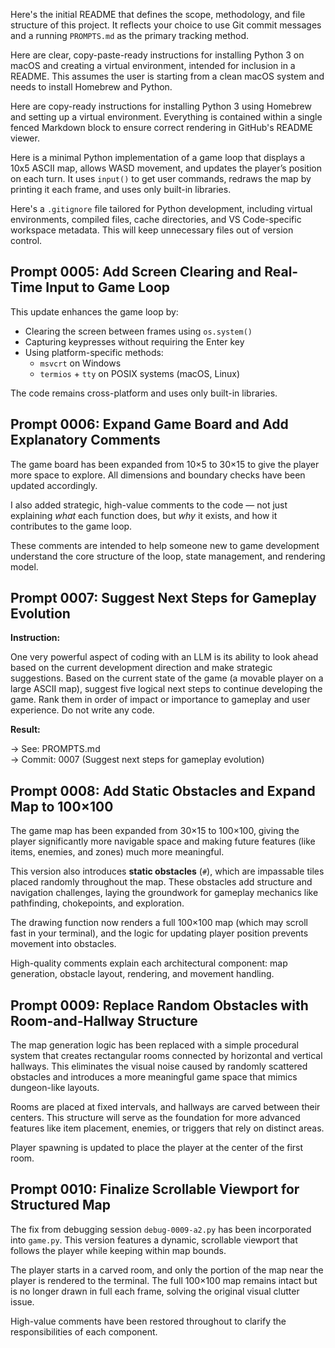 Here's the initial README that defines the scope, methodology, and file structure of this project. It reflects your choice to use Git commit messages and a running `PROMPTS.md` as the primary tracking method.

Here are clear, copy-paste-ready instructions for installing Python 3 on macOS and creating a virtual environment, intended for inclusion in a README. This assumes the user is starting from a clean macOS system and needs to install Homebrew and Python.

Here are copy-ready instructions for installing Python 3 using Homebrew and setting up a virtual environment. Everything is contained within a single fenced Markdown block to ensure correct rendering in GitHub's README viewer.

Here is a minimal Python implementation of a game loop that displays a 10x5 ASCII map, allows WASD movement, and updates the player’s position on each turn. It uses `input()` to get user commands, redraws the map by printing it each frame, and uses only built-in libraries.

Here's a `.gitignore` file tailored for Python development, including virtual environments, compiled files, cache directories, and VS Code-specific workspace metadata. This will keep unnecessary files out of version control.

## Prompt 0005: Add Screen Clearing and Real-Time Input to Game Loop

This update enhances the game loop by:
- Clearing the screen between frames using `os.system()`
- Capturing keypresses without requiring the Enter key
- Using platform-specific methods:
  - `msvcrt` on Windows
  - `termios` + `tty` on POSIX systems (macOS, Linux)

The code remains cross-platform and uses only built-in libraries.

## Prompt 0006: Expand Game Board and Add Explanatory Comments

The game board has been expanded from 10×5 to 30×15 to give the player more space to explore. All dimensions and boundary checks have been updated accordingly.

I also added strategic, high-value comments to the code — not just explaining *what* each function does, but *why* it exists, and how it contributes to the game loop.

These comments are intended to help someone new to game development understand the core structure of the loop, state management, and rendering model.

## Prompt 0007: Suggest Next Steps for Gameplay Evolution

**Instruction:**

One very powerful aspect of coding with an LLM is its ability to look ahead based on the current development direction and make strategic suggestions. Based on the current state of the game (a movable player on a large ASCII map), suggest five logical next steps to continue developing the game. Rank them in order of impact or importance to gameplay and user experience. Do not write any code.

**Result:**

→ See: PROMPTS.md  
→ Commit: 0007 (Suggest next steps for gameplay evolution)

## Prompt 0008: Add Static Obstacles and Expand Map to 100×100

The game map has been expanded from 30×15 to 100×100, giving the player significantly more navigable space and making future features (like items, enemies, and zones) much more meaningful.

This version also introduces **static obstacles** (`#`), which are impassable tiles placed randomly throughout the map. These obstacles add structure and navigation challenges, laying the groundwork for gameplay mechanics like pathfinding, chokepoints, and exploration.

The drawing function now renders a full 100×100 map (which may scroll fast in your terminal), and the logic for updating player position prevents movement into obstacles.

High-quality comments explain each architectural component: map generation, obstacle layout, rendering, and movement handling.

## Prompt 0009: Replace Random Obstacles with Room-and-Hallway Structure

The map generation logic has been replaced with a simple procedural system that creates rectangular rooms connected by horizontal and vertical hallways. This eliminates the visual noise caused by randomly scattered obstacles and introduces a more meaningful game space that mimics dungeon-like layouts.

Rooms are placed at fixed intervals, and hallways are carved between their centers. This structure will serve as the foundation for more advanced features like item placement, enemies, or triggers that rely on distinct areas.

Player spawning is updated to place the player at the center of the first room.

## Prompt 0010: Finalize Scrollable Viewport for Structured Map

The fix from debugging session `debug-0009-a2.py` has been incorporated into `game.py`. This version features a dynamic, scrollable viewport that follows the player while keeping within map bounds.

The player starts in a carved room, and only the portion of the map near the player is rendered to the terminal. The full 100×100 map remains intact but is no longer drawn in full each frame, solving the original visual clutter issue.

High-value comments have been restored throughout to clarify the responsibilities of each component.





